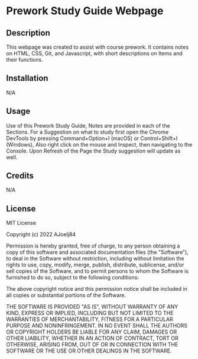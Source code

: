 # Prework Study Guide Webpage

## Description

This webpage was created to assist with course prework.
It contains notes on HTML, CSS, Git, and Javascript, with short descriptions on Items and their functions.


## Installation

N/A

## Usage
Use of this Prework Study Guide, Notes are provided in each of the Sections.
For a Suggestion on what to study first open the Chrome DevTools by pressing Command+Option+I (macOS) or Control+Shift+I (Windows), Also right click on the mouse and Inspect, then navigating to the Console.  Upon Refresh of the Page the Study suggestion will update as well.

## Credits

N/A

## License
MIT License

Copyright (c) 2022 AJoelj84

Permission is hereby granted, free of charge, to any person obtaining a copy
of this software and associated documentation files (the "Software"), to deal
in the Software without restriction, including without limitation the rights
to use, copy, modify, merge, publish, distribute, sublicense, and/or sell
copies of the Software, and to permit persons to whom the Software is
furnished to do so, subject to the following conditions:

The above copyright notice and this permission notice shall be included in all
copies or substantial portions of the Software.

THE SOFTWARE IS PROVIDED "AS IS", WITHOUT WARRANTY OF ANY KIND, EXPRESS OR
IMPLIED, INCLUDING BUT NOT LIMITED TO THE WARRANTIES OF MERCHANTABILITY,
FITNESS FOR A PARTICULAR PURPOSE AND NONINFRINGEMENT. IN NO EVENT SHALL THE
AUTHORS OR COPYRIGHT HOLDERS BE LIABLE FOR ANY CLAIM, DAMAGES OR OTHER
LIABILITY, WHETHER IN AN ACTION OF CONTRACT, TORT OR OTHERWISE, ARISING FROM,
OUT OF OR IN CONNECTION WITH THE SOFTWARE OR THE USE OR OTHER DEALINGS IN THE
SOFTWARE.

